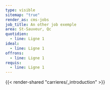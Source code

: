 ```yaml
---
type: visible
sitemap: "true"
render_as: cms-jobs
job_title: An other job exemple
area: St-Sauveur, Qc
quotidien:
  - line: Ligne 1
ideal:
  - line: Ligne 1
offrons:
  - line: Ligne 1
requis:
  - line: Ligne 1
---
```

{{< render-shared "carrieres/_introduction" >}}
